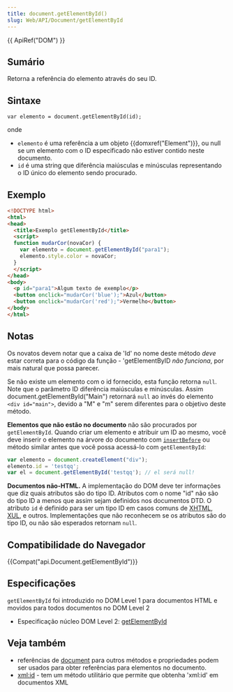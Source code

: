 ```yaml
---
title: document.getElementById()
slug: Web/API/Document/getElementById
---
```

{{ ApiRef("DOM") }}

## Sumário

Retorna a referência do elemento através do seu ID.

## Sintaxe

```
var elemento = document.getElementById(id);
```

onde

- `elemento` é uma referência a um objeto {{domxref("Element")}}, ou null se um elemento com o ID especificado não estiver contido neste documento.
- `id` é uma string que diferência maiúsculas e minúsculas representando o ID único do elemento sendo procurado.

## Exemplo

```html
<!DOCTYPE html>
<html>
<head>
  <title>Exemplo getElementById</title>
  <script>
  function mudarCor(novaCor) {
    var elemento = document.getElementById("para1");
    elemento.style.color = novaCor;
  }
  </script>
</head>
<body>
  <p id="para1">Algum texto de exemplo</p>
  <button onclick="mudarCor('blue');">Azul</button>
  <button onclick="mudarCor('red');">Vermelho</button>
</body>
</html>
```

## Notas

Os novatos devem notar que a caixa de 'Id' no nome deste método _deve_ estar correta para o código da função - 'getElementByID _não funciona_, por mais natural que possa parecer.

Se não existe um elemento com o id fornecido, esta função retorna `null`. Note que o parâmetro ID diferência maiúsculas e minúsculas. Assim document.getElementById("Main") retornará `null` ao invés do elemento `<div id="main">`, devido a "M" e "m" serem diferentes para o objetivo deste método.

**Elementos que não estão no documento** não são procurados por `getElementById`. Quando criar um elemento e atribuir um ID ao mesmo, você deve inserir o elemento na árvore do documento com [`insertBefore`](/pt-BR/docs/DOM/Node.insertBefore) ou método similar antes que você possa acessá-lo com `getElementById`:

```js
var elemento = document.createElement("div");
elemento.id = 'testqq';
var el = document.getElementById('testqq'); // el será null!
```

**Documentos não-HTML.** A implementação do DOM deve ter informações que diz quais atributos são do tipo ID. Atributos com o nome "id" não são do tipo ID a menos que assim sejam definidos nos documentos DTD. O atributo `id` é definido para ser um tipo ID em casos comuns de [XHTML](/pt-BR/docs/XHTML), [XUL](/pt-BR/docs/XUL), e outros. Implementações que não reconhecem se os atributos são do tipo ID, ou não são esperados retornam `null`.

## Compatibilidade do Navegador

{{Compat("api.Document.getElementById")}}

## Especificações

`getElementById` foi introduzido no DOM Level 1 para documentos HTML e movidos para todos documentos no DOM Level 2

- Especificação núcleo DOM Level 2: [getElementById](http://www.w3.org/TR/DOM-Level-2-Core/core.html#ID-getElBId)

## Veja também

- referências de [document](/pt-BR/docs/DOM/document) para outros métodos e propriedades podem ser usados para obter referências para elementos no documento.
- [xml:id](/pt-BR/docs/xml/xml:id) - tem um método utilitário que permite que obtenha 'xml:id' em documentos XML
